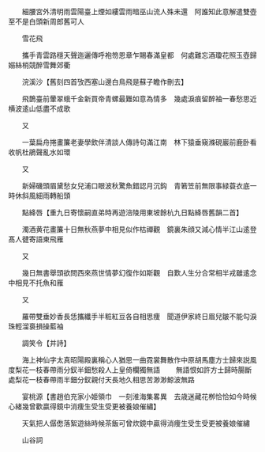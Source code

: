 <!-- { "loadSidebar": true } -->
　　細腰宮外清明雨雲陽臺上煙如縷雲雨暗巫山流人殊未還　阿誰知此意解遣雙壺至不是白頭新周郎舊可人

　　雪花飛

　　攜手青雲路穩天聲迤邐傳呼袍笏恩章乍賜春滿皇都　何處難忘酒瓊花照玉壺歸嫋絲梢競醉雪舞郊衢

　　浣溪沙【舊刻四首攷西塞山邊白鳥飛是蘇子瞻作刪去】

　　飛鵲臺前暈翠蛾千金新買帝青螺最難如意為情多　幾處淚痕留醉袖一春愁思近横波逺山低盡不成歌

　　又

　　一葉扁舟捲畫簾老妻學飲伴清談人傳詩句滿江南　林下猿垂窺滌硯巖前鹿卧看收帆杜鵑聲亂水如環

　　又

　　新婦磯頭眉黛愁女兒浦口眼波秋驚魚錯認月沉鈎　青箬笠前無限事緑蓑衣底一時休斜風細雨轉船頭

　　點絳唇【重九日寄懷嗣直弟時再遊涪陵用東坡餘杭九日點絳唇舊韻二首】

　　濁酒黄花畫簾十日無秋燕夢中相見似作枯禪觀　鏡裏朱顔又減心情半江山逺登髙人徤寄語東飛雁

　　又

　　幾日無書舉頭欲問西來燕世情夢幻復作如斯觀　自歎人生分合常相半戎雖逺念中相見不托魚和雁

　　又

　　羅帶雙垂妙香長恁攜纖手半粧紅豆各自相思痩　聞道伊家終日眉兒皺不能勾淚珠輕溜裛損操藍袖

　　調笑令【并詩】

　　海上神仙字太真昭陽殿裏稱心人猶思一曲霓裳舞散作中原胡馬塵方士歸來説風度梨花一枝春帶雨分釵半鈿愁殺人上皇倚欄獨無語
　　無語恨如許方士歸時腸斷處梨花一枝春帶雨半鈿分釵親付天長地久相思苦渺渺鯨波無路

　　宴桃源【書趙伯充家小姬領巾　一刻淮海集畧異　去歳迷藏花栁恰恰如今時候心緒幾曾歡贏得鏡中消痩生受生受更被養娘催繡】

　　天氣把人僝僽落絮遊絲時候茶飯可曾炊鏡中贏得消痩生受生受更被養娘催繡

　　山谷詞

